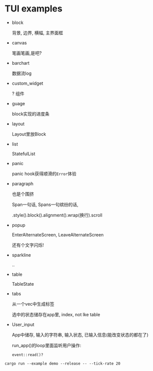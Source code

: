 # TUI examples

- block

  背景, 边界, 横幅, 主界面框

- canvas

  笔画笔画,是吧?

- barchart

  数据流log

- custom_widget

  ? 组件

- guage

  block实现的进度条

- layout

  Layout里放Block

- list

  StatefulList

- panic

  panic hook获得顺滑的`Error`体验

- paragraph

  也是个围挤

  Span一句话, Spans一句缤纷的话, 

  .style().block().alignment().wrap(换行).scroll

- popup

  EnterAlternateScreen, LeaveAlternateScreen

  还有个文字闪烁!

- sparkline

  ..

- table

  TableState

- tabs

  从一个vec中生成标签

  选中的状态储存在app里, index, not lke table

- User_input

  App中储存, 输入的字符串, 输入状态, 已输入信息(能改变状态的都在了)

  run_app()的loop里面监听用户操作:

  `event::read()?`

`cargo run --example demo --release -- --tick-rate 20`